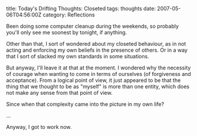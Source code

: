 title: Today's Drifting Thoughts: Closeted
tags: thoughts
date: 2007-05-06T04:56:00Z
category: Reflections

Been doing some computer cleanup during the weekends, so probably you'll only see me soonest by tonight, if anything.

Other than that, I sort of wondered about my closeted behaviour, as in not acting and enforcing my own beliefs in the presence of others. Or in a way that I sort of slacked my own standards in some situations.

But anyway, I'll leave it at that at the moment. I wondered why the necessity of courage when wanting to come in terms of ourselves (of forgiveness and acceptance). From a logical point of view, it just appeared to be that the thing that we thought to be as "myself" is more than one entity, which does not make any sense from that point of view.

Since when that complexity came into the picture in my own life?

…

Anyway, I got to work now.

